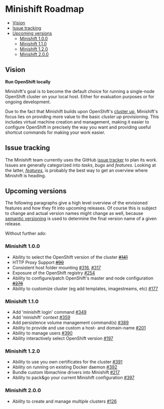 # Minishift Roadmap

<!-- MarkdownTOC -->

- [Vision](#vision)
- [Issue tracking](#issue-tracking)
- [Upcoming versions](#upcoming-versions)
	- [Minishift 1.0.0](#minishift-100)
	- [Minishift 1.1.0](#minishift-110)
	- [Minishift 1.2.0](#minishift-120)
	- [Minishift 2.0.0](#minishift-200)

<!-- /MarkdownTOC -->

<a name="vision"></a>
## Vision

**Run OpenShift locally**

Minishift's goal is to become the default choice for running a single-node OpenShift cluster on
your local host. Either for evaluation purposes or for ongoing development.

Due to the fact that Minishift builds upon OpenShift's [cluster up](https://github.com/openshift/origin/blob/master/docs/cluster_up_down.md),
Minishift's focus lies on providing more value to the basic _cluster up_ provisioning.
This includes virtual machine creation and management, making it easier to configure
OpenShift in precisely the way you want and providing useful shortcut commands for making your
work easier.

<a name="issue-tracking"></a>
## Issue tracking

The Minishift team currently uses the GitHub [issue tracker](https://github.com/minishift/minishift/issues)
to plan its work. Issues are generally categorized into _tasks_, _bugs_ and _features_.
Looking at the latter, _[features](https://github.com/minishift/minishift/issues?q=is%3Aissue+is%3Aopen+label%3Akind%2Ffeature)_,
is probably the best way to get an overview where Minishift is heading.

<a name="upcoming-versions"></a>
## Upcoming versions

The following paragraphs give a high level overview of the envisioned features
and how they fit into upcoming releases. Of course this is subject to change and actual version
names might change as well, because [semantic versioning](http://semver.org/) is used to determine
the final version name of a given release.


Without further ado:

<a name="minishift-100"></a>
### Minishift 1.0.0

* Ability to select the OpenShift version of the cluster ~~[#141](https://github.com/minishift/minishift/issues/316)~~
* HTTP Proxy Support ~~[#90](https://github.com/minishift/minishift/issues/90)~~
* Consistent host folder mounting [#316](https://github.com/minishift/minishift/issues/316), [#317](https://github.com/minishift/minishift/issues/317)
* Exposure of the OpenShift registry [#254](https://github.com/minishift/minishift/issues/254)
* Ability to configure/patch OpenShift's master and node configuration ~~[#276](https://github.com/minishift/minishift/issues/276)~~
* Ability to customize cluster (eg add templates, imagestreams, etc) [#177](https://github.com/minishift/minishift/issues/177)

<a name="minishift-110"></a>
### Minishift 1.1.0

* Add 'minishift login' command [#349](https://github.com/minishift/minishift/issues/349)
* Add 'minishift' context [#359](https://github.com/minishift/minishift/issues/359)
* Add persistence volume management command(s) [#389](https://github.com/minishift/minishift/issues/389)
* Ability to provide and use custom a host- and domain-name [#201](https://github.com/minishift/minishift/issues/201)
* Ability to manage users [#390](https://github.com/minishift/minishift/issues/390)
* Ability interactively select OpenShift version [#197](https://github.com/minishift/minishift/issues/197)

<a name="minishift-120"></a>
### Minishift 1.2.0

* Ability to use you own certificates for the cluster [#391](https://github.com/minishift/minishift/issues/391)
* Ability on running on existing Docker daemon [#392](https://github.com/minishift/minishift/issues/392)
* Bundle custom libmachine drivers into Minishift [#217](https://github.com/minishift/minishift/issues/217)
* Ability to pack&go your current Minishift configuration [#397](https://github.com/minishift/minishift/issues/397)

<a name="minishift-200"></a>
### Minishift 2.0.0

* Ability to create and manage multiple clusters [#126](https://github.com/minishift/minishift/issues/177)


